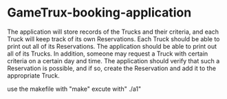 # GameTrux-booking-application
The application will store records of the Trucks and their criteria, and each Truck will keep track of its own Reservations. 
Each Truck should be able to print out all of its Reservations. 
The application should be able to print out all of its Trucks. 
In addition, someone may request a Truck with certain criteria on a certain day and time. 
The application should verify that such a Reservation is possible, and if so, create the Reservation and add it to the appropriate Truck.


use the makefile with "make"
excute with" ./a1"
